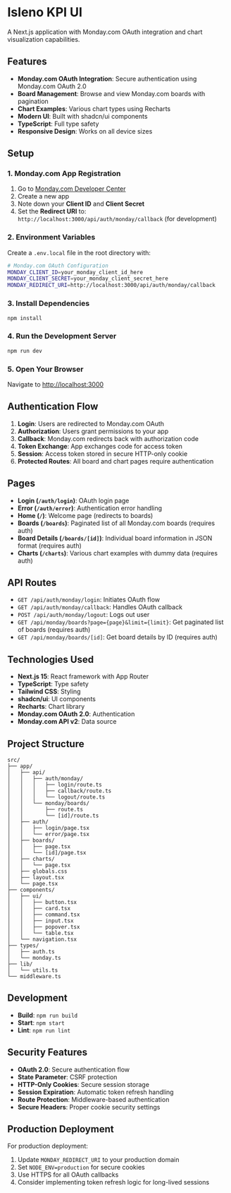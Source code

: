 # Isleno KPI UI

A Next.js application with Monday.com OAuth integration and chart visualization capabilities.

## Features

- **Monday.com OAuth Integration**: Secure authentication using Monday.com OAuth 2.0
- **Board Management**: Browse and view Monday.com boards with pagination
- **Chart Examples**: Various chart types using Recharts
- **Modern UI**: Built with shadcn/ui components
- **TypeScript**: Full type safety
- **Responsive Design**: Works on all device sizes

## Setup

### 1. Monday.com App Registration

1. Go to [Monday.com Developer Center](https://monday.com/developers/apps)
2. Create a new app
3. Note down your **Client ID** and **Client Secret**
4. Set the **Redirect URI** to: `http://localhost:3000/api/auth/monday/callback` (for development)

### 2. Environment Variables

Create a `.env.local` file in the root directory with:

```bash
# Monday.com OAuth Configuration
MONDAY_CLIENT_ID=your_monday_client_id_here
MONDAY_CLIENT_SECRET=your_monday_client_secret_here
MONDAY_REDIRECT_URI=http://localhost:3000/api/auth/monday/callback
```

### 3. Install Dependencies

```bash
npm install
```

### 4. Run the Development Server

```bash
npm run dev
```

### 5. Open Your Browser

Navigate to [http://localhost:3000](http://localhost:3000)

## Authentication Flow

1. **Login**: Users are redirected to Monday.com OAuth
2. **Authorization**: Users grant permissions to your app
3. **Callback**: Monday.com redirects back with authorization code
4. **Token Exchange**: App exchanges code for access token
5. **Session**: Access token stored in secure HTTP-only cookie
6. **Protected Routes**: All board and chart pages require authentication

## Pages

- **Login (`/auth/login`)**: OAuth login page
- **Error (`/auth/error`)**: Authentication error handling
- **Home (`/`)**: Welcome page (redirects to boards)
- **Boards (`/boards`)**: Paginated list of all Monday.com boards (requires auth)
- **Board Details (`/boards/[id]`)**: Individual board information in JSON format (requires auth)
- **Charts (`/charts`)**: Various chart examples with dummy data (requires auth)

## API Routes

- `GET /api/auth/monday/login`: Initiates OAuth flow
- `GET /api/auth/monday/callback`: Handles OAuth callback
- `POST /api/auth/monday/logout`: Logs out user
- `GET /api/monday/boards?page={page}&limit={limit}`: Get paginated list of boards (requires auth)
- `GET /api/monday/boards/[id]`: Get board details by ID (requires auth)

## Technologies Used

- **Next.js 15**: React framework with App Router
- **TypeScript**: Type safety
- **Tailwind CSS**: Styling
- **shadcn/ui**: UI components
- **Recharts**: Chart library
- **Monday.com OAuth 2.0**: Authentication
- **Monday.com API v2**: Data source

## Project Structure

```
src/
├── app/
│   ├── api/
│   │   ├── auth/monday/
│   │   │   ├── login/route.ts
│   │   │   ├── callback/route.ts
│   │   │   └── logout/route.ts
│   │   └── monday/boards/
│   │       ├── route.ts
│   │       └── [id]/route.ts
│   ├── auth/
│   │   ├── login/page.tsx
│   │   └── error/page.tsx
│   ├── boards/
│   │   ├── page.tsx
│   │   └── [id]/page.tsx
│   ├── charts/
│   │   └── page.tsx
│   ├── globals.css
│   ├── layout.tsx
│   └── page.tsx
├── components/
│   ├── ui/
│   │   ├── button.tsx
│   │   ├── card.tsx
│   │   ├── command.tsx
│   │   ├── input.tsx
│   │   ├── popover.tsx
│   │   └── table.tsx
│   └── navigation.tsx
├── types/
│   ├── auth.ts
│   └── monday.ts
├── lib/
│   └── utils.ts
└── middleware.ts
```

## Development

- **Build**: `npm run build`
- **Start**: `npm start`
- **Lint**: `npm run lint`

## Security Features

- **OAuth 2.0**: Secure authentication flow
- **State Parameter**: CSRF protection
- **HTTP-Only Cookies**: Secure session storage
- **Session Expiration**: Automatic token refresh handling
- **Route Protection**: Middleware-based authentication
- **Secure Headers**: Proper cookie security settings

## Production Deployment

For production deployment:

1. Update `MONDAY_REDIRECT_URI` to your production domain
2. Set `NODE_ENV=production` for secure cookies
3. Use HTTPS for all OAuth callbacks
4. Consider implementing token refresh logic for long-lived sessions
